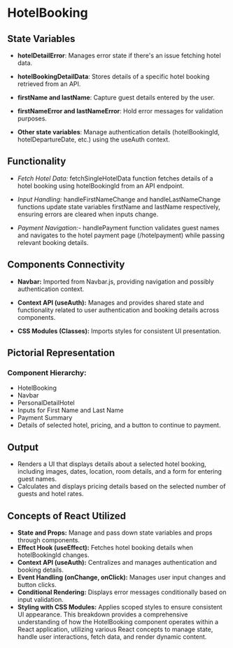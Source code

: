 # HotelBooking

## State Variables
- **hotelDetailError**: Manages error state if there's an issue fetching hotel data.
  
- **hotelBookingDetailData**: Stores details of a specific hotel booking retrieved from an API.
  
- **firstName and lastName**: Capture guest details entered by the user.
  
- **firstNameError and lastNameError**: Hold error messages for validation purposes.
  
- **Other state variables**: 
Manage authentication details (hotelBookingId, hotelDepartureDate, etc.) using the useAuth context.
## Functionality

- *Fetch Hotel Data:* fetchSingleHotelData function fetches details of a hotel booking using hotelBookingId from an API endpoint.
  
- *Input Handling:* handleFirstNameChange and handleLastNameChange functions update state variables firstName and lastName respectively, ensuring errors are cleared when inputs change.
  
- *Payment Navigation:*-  handlePayment function validates guest names and navigates to the hotel payment page (/hotelpayment) while passing relevant booking details.
  
## Components Connectivity

- **Navbar:** Imported from Navbar.js, providing navigation and possibly authentication context.
  
- **Context API (useAuth):** Manages and provides shared state and functionality related to user authentication and booking details across components.
  
- **CSS Modules (Classes):** Imports styles for consistent UI presentation.
  
## Pictorial Representation
### Component Hierarchy:
- HotelBooking
- Navbar
- PersonalDetailHotel
- Inputs for First Name and Last Name
- Payment Summary
- Details of selected hotel, pricing, and a button to continue to payment.
  
## Output
- Renders a UI that displays details about a selected hotel booking, including images, dates, location, room details, and a form for entering guest names.
- Calculates and displays pricing details based on the selected number of guests and hotel rates.
  
## Concepts of React Utilized
- **State and Props:** Manage and pass down state variables and props through components.
- **Effect Hook (useEffect):** Fetches hotel booking details when hotelBookingId changes.
- **Context API (useAuth):** Centralizes and manages authentication and booking details.
- **Event Handling (onChange, onClick):** Manages user input changes and button clicks.
- **Conditional Rendering:** Displays error messages conditionally based on input validation.
- **Styling with CSS Modules:** Applies scoped styles to ensure consistent UI appearance.
This breakdown provides a comprehensive understanding of how the HotelBooking component operates within a React application, utilizing various React concepts to manage state, handle user interactions, fetch data, and render dynamic content.